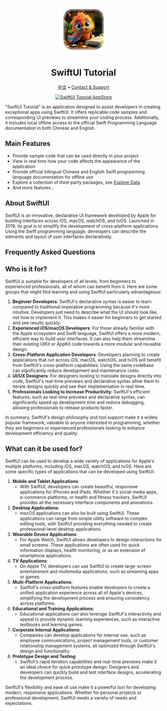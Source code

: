 <div align="center">
	<br />
	<br />
	<img src="./assets/logo.png" alt="SwiftUI Tutorial LOGO" width="160" height="160">
	<h1>SwiftUI Tutorial</h1>
  <!--rehype:style=border: 0;-->
  <p>
		<a href="./README.zh.md">中文</a> • 
		<a target="_blank" href="https://wangchujiang.com/#/contact">Contact & Support</a>
  </p>
  <p>
    <a target="_blank" href="https://apps.apple.com/app/swiftui-tutorial/id6471227008" title="SwiftUI Tutorial AppStore"><img alt="SwiftUI Tutorial AppStore" src="https://tools.applemediaservices.com/api/badges/download-on-the-mac-app-store/black/en-us?size=250x83&amp;releaseDate=1705968000" height="51">
    </a>
  </p>
</div>

"SwiftUI Tutorial" is an application designed to assist developers in creating exceptional apps using SwiftUI. It offers replicable code samples and corresponding UI previews to streamline your coding process. Additionally, it includes local offline access to the official Swift Programming Language documentation in both Chinese and English.

## Main Features

- Provide sample code that can be used directly in your project
- View in real time how your code affects the appearance of the application
- Provide official bilingual Chinese and English Swift programming language documentation for offline use
- Explore a collection of third-party packages, see [Explore Data](./data/explore.json)
- And more features...

## About SwiftUI

SwiftUI is an innovative, declarative UI framework developed by Apple for building interfaces across iOS, macOS, watchOS, and tvOS. Launched in 2019, its goal is to simplify the development of cross-platform applications. Using the Swift programming language, developers can describe the elements and layout of user interfaces declaratively.

## Frequently Asked Questions

## Who is it for?

SwiftUI is suitable for developers of all levels, from beginners to experienced professionals, all of whom can benefit from it. Here are some groups that might find learning and using SwiftUI particularly advantageous:

1. **Beginner Developers**: SwiftUI's declarative syntax is easier to learn compared to traditional imperative programming because it's more intuitive. Developers just need to describe what the UI should look like, not how to implement it. This makes it easier for beginners to get started and see results quickly.
2. **Experienced iOS/macOS Developers**: For those already familiar with the Apple ecosystem and Swift language, SwiftUI offers a more modern, efficient way to build user interfaces. It can also help them streamline their existing UIKit or AppKit code towards a more modular and reusable design.
3. **Cross-Platform Application Developers**: Developers planning to create applications that run across iOS, macOS, watchOS, and tvOS will benefit from SwiftUI's cross-platform capabilities. Using the same codebase can significantly reduce development and maintenance costs.
4. **UI/UX Designers**: For designers looking to translate designs directly into code, SwiftUI's real-time previews and declarative syntax allow them to iterate designs quickly and see their implementation in real-time.
5. **Professionals Looking to Increase Productivity**: SwiftUI's efficient features, such as real-time previews and declarative syntax, can significantly speed up development time and reduce debugging, allowing professionals to release products faster.

In summary, SwiftUI's design philosophy and tool support make it a widely popular framework, valuable to anyone interested in programming, whether they are beginners or experienced professionals looking to enhance development efficiency and quality.

## What can it be used for?

SwiftUI can be used to develop a wide variety of applications for Apple's multiple platforms, including iOS, macOS, watchOS, and tvOS. Here are some specific types of applications that can be developed using SwiftUI:

1. **Mobile and Tablet Applications**:
   - With SwiftUI, developers can create beautiful, responsive applications for iPhones and iPads. Whether it's social media apps, e-commerce platforms, or health and fitness trackers, SwiftUI provides all the necessary interface components and animations.
2. **Desktop Applications**:
   - macOS applications can also be built using SwiftUI. These applications can range from simple utility software to complex editing tools, with SwiftUI providing everything needed to create professional-level desktop applications.
3. **Wearable Device Applications**:
   - For Apple Watch, SwiftUI allows developers to design interactions for small screens. These applications are often used for quick information displays, health monitoring, or as an extension of smartphone applications.
4. **TV Applications**:
   - On Apple TV, developers can use SwiftUI to create large-screen entertainment and multimedia applications, such as streaming apps or games.
5. **Multi-Platform Applications**:
   - SwiftUI's cross-platform features enable developers to create a unified application experience across all of Apple's devices, simplifying the development process and ensuring consistency across platforms.
6. **Educational and Training Applications**:
   - Educational applications can also leverage SwiftUI's interactivity and appeal to provide dynamic learning experiences, such as interactive textbooks and learning games.
7. **Corporate Internal Applications**:
   - Companies can develop applications for internal use, such as employee communications, project management tools, or customer relationship management systems, all optimized through SwiftUI's design and functionality.
8. **Prototype Design and Testing**:
   - SwiftUI's rapid iteration capabilities and real-time previews make it an ideal choice for quick prototype design. Designers and developers can quickly build and test interface designs, accelerating the development process.

SwiftUI's flexibility and ease of use make it a powerful tool for developing modern, responsive applications. Whether for personal projects or professional development, SwiftUI meets a variety of needs and expectations.
